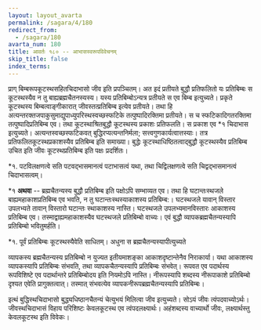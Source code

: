 ```yaml
---
layout: layout_avarta
permalink: /sagara/4/180
redirect_from:
  - /sagara/180
avarta_num: 180
title: आवर्तः १८० -- आभासस्वरूपविवेचनम्
skip_title: false
index_terms: 
---
```


प्राग् बिम्बरूपकूटस्थसहितचिदाभासो जीव इति प्रपञ्चितम्। अत इदं प्रतीयते बुद्धौ प्रतिफलितो यः
प्रतिबिम्बः स कूटस्थस्यैव न तु बाह्यब्रह्मचैतनस्यस्य। यस्य प्रतिबिम्बोऽन्यत्र प्रतीयते स एव बिम्ब इत्युच्यते। प्रकृते कूटस्थस्य बिम्बत्वाङ्गीकारात् जीवस्तत्प्रतिबिम्ब इत्येव प्रतीयते। तथा हि अत्यन्तरक्तजपाकुसुमाद्युपाध्युपरिस्थस्वच्छस्फटिके तत्पुष्पादिरक्तिमा प्रतीयते। स च स्फटिकादिगतरक्तिमा
तत्पुष्पादिप्रतिबिम्ब एव। तथा कूटस्थाश्रितबुद्धौ कूटस्थस्य प्रकाशः प्रतिफलति।
स प्रकाश एव *१ चिदाभास इत्युच्यते। अत्यन्तस्वच्छस्फटिकवत् बुद्धिरप्यत्यन्तनिर्मला; सत्त्वगुणकार्यत्वात्तस्याः। तत्र प्रतिफलितकूटस्थप्रकाशस्यैव प्रतिबिम्ब इति समाख्या। बुद्धेः कूटस्थाधिष्ठितत्वाद्बुद्धौ कूटस्थस्यैव प्रतिबिम्ब
उचित इति जीवः कूटस्थप्रतिबिम्ब इति पक्षः प्रदर्शितः।

<div class="footnote" markdown="1">
*१. पटविलक्षणत्वे सति पटवद्भासमानत्वं पटाभासत्वं यथा, तथा चिद्विलक्षणत्वे
सति चिद्वद्भासमानत्वं चिदाभासत्वम्।
</div>

*१ **अथवा** -- ब्रह्मचैतन्यस्य बुद्धौ प्रतिबिम्ब इति पक्षोऽपि सम्भाव्यत एव।
तथा हि घटान्तःस्थजले बाह्यमहाकाशप्रतिबिम्ब एव भवति, न तु घटान्तःस्थस्याकाशस्य प्रतिबिम्ब:। घटस्थजले यावान् विस्तार उपलभ्यते तावान्
विस्तारो घटान्तः स्थाकाशस्य नास्ति। घटस्थजले उपलभ्यमानविस्तारः
आकाशस्य प्रतिबिम्ब एव। तस्माद्वाह्यमहाकाशस्यैव घटस्थजले प्रतिबिम्बो
वाच्यः। एवं बुद्धौ व्यापकब्रह्मचैतन्यस्यापि प्रतिबिम्बो भवितुमर्हति।

<div class="footnote" markdown="1">
*१. पूर्वं प्रतिबिम्बः कूटस्थस्यैवेति साधितम्। अधुना स ब्रह्मचैतन्यस्यापीत्युच्यते
</div>

व्यापकस्य ब्रह्मचैतन्यस्य प्रतिबिम्बो न युज्यत इतीयमाशङ्का आकाशदृष्टान्तेनैव निराकार्या। यथा आकाशस्य व्यापकस्यापि प्रतिबिम्बः संभवति,
तथा व्यापकचैतन्यस्यापि प्रतिबिम्बः संभवेत्। रूपवत एव पदार्थस्य रूपविशिष्टे
एव पदार्थान्तरे प्रतिबिम्बोदय इति नियमोऽपि नास्ति। नीरूपस्यापि शब्दस्य
नीरूपाकाशे प्रतिबिम्बो दृश्यत एवेति प्रागुक्तत्वात्। तस्मात् संभवत्येव व्यापकनीरूपब्रह्मचैतन्यस्यापि प्रतिबिम्बः।

इत्थं बुद्धिस्थचिदाभासो बुद्ध्यधिष्ठानचैतन्यं चेत्युभयं मिलित्वा जीव
इत्युच्यते। सोऽयं जीवः त्वंपदवाच्योऽर्थः। जीवस्थचिदाभासं विहाय
परिशिष्टः केवलकूटस्थ एव त्वंपदलक्ष्यार्थः। अहंशब्दस्य वाच्यार्थो जीवः,
लक्ष्यार्थस्तु केवलकूटस्थ इति विवेकः।
